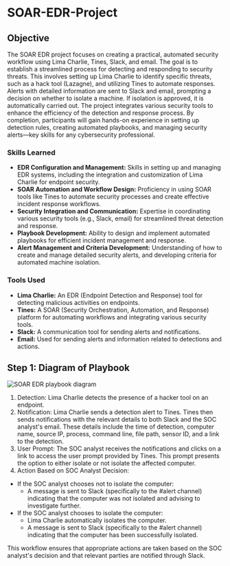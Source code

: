 # SOAR-EDR-Project


## Objective

The SOAR EDR project focuses on creating a practical, automated security workflow using Lima Charlie, Tines, Slack, and email. The goal is to establish a streamlined process for detecting and responding to security threats. This involves setting up Lima Charlie to identify specific threats, such as a hack tool (Lazagne), and utilizing Tines to automate responses. Alerts with detailed information are sent to Slack and email, prompting a decision on whether to isolate a machine. If isolation is approved, it is automatically carried out.
The project integrates various security tools to enhance the efficiency of the detection and response process. By completion, participants will gain hands-on experience in setting up detection rules, creating automated playbooks, and managing security alerts—key skills for any cybersecurity professional.



### Skills Learned
* **EDR Configuration and Management:** Skills in setting up and managing EDR systems, including the integration and customization of Lima Charlie for endpoint security.
* **SOAR Automation and Workflow Design:** Proficiency in using SOAR tools like Tines to automate security processes and create effective incident response workflows.
* **Security Integration and Communication:** Expertise in coordinating various security tools (e.g., Slack, email) for streamlined threat detection and response.
* **Playbook Development:** Ability to design and implement automated playbooks for efficient incident management and response.
* **Alert Management and Criteria Development:** Understanding of how to create and manage detailed security alerts, and developing criteria for automated machine isolation.

### Tools Used

* **Lima Charlie:** An EDR (Endpoint Detection and Response) tool for detecting malicious activities on endpoints.
* **Tines:** A SOAR (Security Orchestration, Automation, and Response) platform for automating workflows and integrating various security tools.
* **Slack:** A communication tool for sending alerts and notifications.
* **Email:** Used for sending alerts and information related to detections and actions.

## Step 1: Diagram of Playbook

![SOAR EDR playbook diagram](https://github.com/user-attachments/assets/ec7a5f1d-02f0-48bf-9145-c91e6fe49a09)
 
1. Detection: Lima Charlie detects the presence of a hacker tool on an endpoint.
2. Notification: Lima Charlie sends a detection alert to Tines. Tines then sends notifications with the relevant details to both Slack and the SOC analyst's email. These details include the time of detection, computer name, source IP, process, command line, file path, sensor ID, and a link to the detection.
3. User Prompt: The SOC analyst receives the notifications and clicks on a link to access the user prompt provided by Tines. This prompt presents the option to either isolate or not isolate the affected computer.
4. Action Based on SOC Analyst Decision:
* If the SOC analyst chooses not to isolate the computer:
  * A message is sent to Slack (specifically to the #alert channel) indicating that the computer was not isolated and advising to investigate further.
* If the SOC analyst chooses to isolate the computer:
  * Lima Charlie automatically isolates the computer.
  * A message is sent to Slack (specifically to the #alert channel) indicating that the computer has been successfully isolated.

This workflow ensures that appropriate actions are taken based on the SOC analyst's decision and that relevant parties are notified through Slack.
